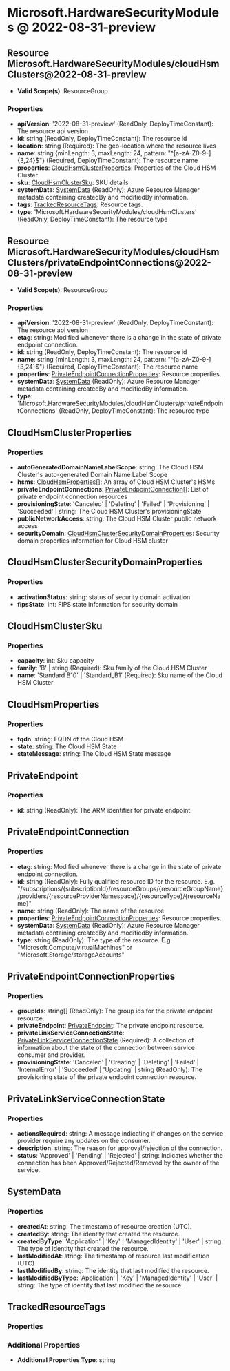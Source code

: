 # Microsoft.HardwareSecurityModules @ 2022-08-31-preview

## Resource Microsoft.HardwareSecurityModules/cloudHsmClusters@2022-08-31-preview
* **Valid Scope(s)**: ResourceGroup
### Properties
* **apiVersion**: '2022-08-31-preview' (ReadOnly, DeployTimeConstant): The resource api version
* **id**: string (ReadOnly, DeployTimeConstant): The resource id
* **location**: string (Required): The geo-location where the resource lives
* **name**: string {minLength: 3, maxLength: 24, pattern: "^[a-zA-Z0-9-]{3,24}$"} (Required, DeployTimeConstant): The resource name
* **properties**: [CloudHsmClusterProperties](#cloudhsmclusterproperties): Properties of the Cloud HSM Cluster
* **sku**: [CloudHsmClusterSku](#cloudhsmclustersku): SKU details
* **systemData**: [SystemData](#systemdata) (ReadOnly): Azure Resource Manager metadata containing createdBy and modifiedBy information.
* **tags**: [TrackedResourceTags](#trackedresourcetags): Resource tags.
* **type**: 'Microsoft.HardwareSecurityModules/cloudHsmClusters' (ReadOnly, DeployTimeConstant): The resource type

## Resource Microsoft.HardwareSecurityModules/cloudHsmClusters/privateEndpointConnections@2022-08-31-preview
* **Valid Scope(s)**: ResourceGroup
### Properties
* **apiVersion**: '2022-08-31-preview' (ReadOnly, DeployTimeConstant): The resource api version
* **etag**: string: Modified whenever there is a change in the state of private endpoint connection.
* **id**: string (ReadOnly, DeployTimeConstant): The resource id
* **name**: string {minLength: 3, maxLength: 24, pattern: "^[a-zA-Z0-9-]{3,24}$"} (Required, DeployTimeConstant): The resource name
* **properties**: [PrivateEndpointConnectionProperties](#privateendpointconnectionproperties): Resource properties.
* **systemData**: [SystemData](#systemdata) (ReadOnly): Azure Resource Manager metadata containing createdBy and modifiedBy information.
* **type**: 'Microsoft.HardwareSecurityModules/cloudHsmClusters/privateEndpointConnections' (ReadOnly, DeployTimeConstant): The resource type

## CloudHsmClusterProperties
### Properties
* **autoGeneratedDomainNameLabelScope**: string: The Cloud HSM Cluster's auto-generated Domain Name Label Scope
* **hsms**: [CloudHsmProperties](#cloudhsmproperties)[]: An array of Cloud HSM Cluster's HSMs
* **privateEndpointConnections**: [PrivateEndpointConnection](#privateendpointconnection)[]: List of private endpoint connection resources
* **provisioningState**: 'Canceled' | 'Deleting' | 'Failed' | 'Provisioning' | 'Succeeded' | string: The Cloud HSM Cluster's provisioningState
* **publicNetworkAccess**: string: The Cloud HSM Cluster public network access
* **securityDomain**: [CloudHsmClusterSecurityDomainProperties](#cloudhsmclustersecuritydomainproperties): Security domain properties information for Cloud HSM cluster

## CloudHsmClusterSecurityDomainProperties
### Properties
* **activationStatus**: string: status of security domain activation
* **fipsState**: int: FIPS state information for security domain

## CloudHsmClusterSku
### Properties
* **capacity**: int: Sku capacity
* **family**: 'B' | string (Required): Sku family of the Cloud HSM Cluster
* **name**: 'Standard B10' | 'Standard_B1' (Required): Sku name of the Cloud HSM Cluster

## CloudHsmProperties
### Properties
* **fqdn**: string: FQDN of the Cloud HSM
* **state**: string: The Cloud HSM State
* **stateMessage**: string: The Cloud HSM State message

## PrivateEndpoint
### Properties
* **id**: string (ReadOnly): The ARM identifier for private endpoint.

## PrivateEndpointConnection
### Properties
* **etag**: string: Modified whenever there is a change in the state of private endpoint connection.
* **id**: string (ReadOnly): Fully qualified resource ID for the resource. E.g. "/subscriptions/{subscriptionId}/resourceGroups/{resourceGroupName}/providers/{resourceProviderNamespace}/{resourceType}/{resourceName}"
* **name**: string (ReadOnly): The name of the resource
* **properties**: [PrivateEndpointConnectionProperties](#privateendpointconnectionproperties): Resource properties.
* **systemData**: [SystemData](#systemdata) (ReadOnly): Azure Resource Manager metadata containing createdBy and modifiedBy information.
* **type**: string (ReadOnly): The type of the resource. E.g. "Microsoft.Compute/virtualMachines" or "Microsoft.Storage/storageAccounts"

## PrivateEndpointConnectionProperties
### Properties
* **groupIds**: string[] (ReadOnly): The group ids for the private endpoint resource.
* **privateEndpoint**: [PrivateEndpoint](#privateendpoint): The private endpoint resource.
* **privateLinkServiceConnectionState**: [PrivateLinkServiceConnectionState](#privatelinkserviceconnectionstate) (Required): A collection of information about the state of the connection between service consumer and provider.
* **provisioningState**: 'Canceled' | 'Creating' | 'Deleting' | 'Failed' | 'InternalError' | 'Succeeded' | 'Updating' | string (ReadOnly): The provisioning state of the private endpoint connection resource.

## PrivateLinkServiceConnectionState
### Properties
* **actionsRequired**: string: A message indicating if changes on the service provider require any updates on the consumer.
* **description**: string: The reason for approval/rejection of the connection.
* **status**: 'Approved' | 'Pending' | 'Rejected' | string: Indicates whether the connection has been Approved/Rejected/Removed by the owner of the service.

## SystemData
### Properties
* **createdAt**: string: The timestamp of resource creation (UTC).
* **createdBy**: string: The identity that created the resource.
* **createdByType**: 'Application' | 'Key' | 'ManagedIdentity' | 'User' | string: The type of identity that created the resource.
* **lastModifiedAt**: string: The timestamp of resource last modification (UTC)
* **lastModifiedBy**: string: The identity that last modified the resource.
* **lastModifiedByType**: 'Application' | 'Key' | 'ManagedIdentity' | 'User' | string: The type of identity that last modified the resource.

## TrackedResourceTags
### Properties
### Additional Properties
* **Additional Properties Type**: string


